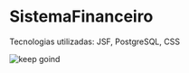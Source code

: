 # SistemaFinanceiro
Tecnologias utilizadas: JSF, PostgreSQL, CSS

![keep goind](https://user-images.githubusercontent.com/38672183/75296969-6c1ed300-580d-11ea-8e32-da0734495fa2.png)

